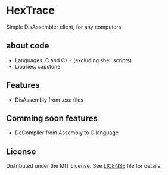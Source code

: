 # HexTrace
Simple DisAssembler client, for any computers 

## about code
- Languages: C and C++ (excluding shell scripts)
- Libaries: capstone

## Features
- DisAssembly from .exe files

## Comming soon features
- DeCompiler from Assembly to C language 
## License

Distributed under the MIT License. See [LICENSE](LICENSE) file for details.
